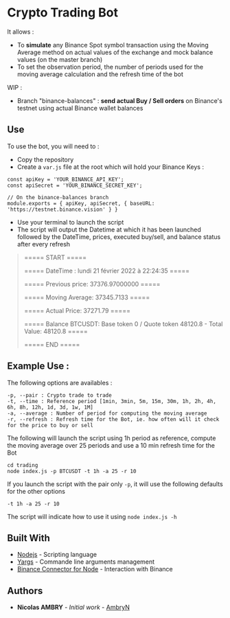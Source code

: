 # Crypto Trading Bot

It allows :
* To **simulate** any Binance Spot symbol transaction using the Moving Average method on actual values of the exchange and mock balance values (on the master branch)
* To set the observation period, the number of periods used for the moving average calculation and the refresh time of the bot

WIP :
* Branch "binance-balances" : **send actual Buy / Sell orders** on Binance's testnet using actual Binance wallet balances

## Use

To use the bot, you will need to :
* Copy the repository
* Create a `var.js` file at the root which will hold your Binance Keys :
```
const apiKey = 'YOUR_BINANCE_API_KEY';
const apiSecret = 'YOUR_BINANCE_SECRET_KEY';

// On the binance-balances branch
module.exports = { apiKey, apiSecret, { baseURL: 'https://testnet.binance.vision' } }
```
* Use your terminal to launch the script
* The script will output the Datetime at which it has been launched followed by the DateTime, prices, executed buy/sell, and balance status after every refresh
> ===== START =====
>
> ===== DateTime : lundi 21 février 2022 à 22:24:35 =====
>
> ===== Previous price: 37376.97000000 =====
> 
> ===== Moving Average: 37345.7133 =====
>
> ===== Actual Price: 37271.79 =====
>
> ===== Balance BTCUSDT: Base token 0 / Quote token 48120.8 - Total Value: 48120.8 =====
>
> ===== END =====

## Example Use :
The following options are availables :
```
-p, --pair : Crypto trade to trade
-t, --time : Reference period [1min, 3min, 5m, 15m, 30m, 1h, 2h, 4h, 6h, 8h, 12h, 1d, 3d, 1w, 1M]
-a, --average : Number of period for computing the moving average
-r, --refresh : Refresh time for the Bot, ie. how often will it check for the price to buy or sell
```
The following will launch the script using 1h period as reference, compute the moving average over 25 periods and use a 10 min refresh time for the Bot
```
cd trading
node index.js -p BTCUSDT -t 1h -a 25 -r 10
```
If you launch the script with the pair only `-p`, it will use the following defaults for the other options
```
-t 1h -a 25 -r 10
```

The script will indicate how to use it using `node index.js -h`


## Built With

* [Nodejs](https://nodejs.org) - Scripting language
* [Yargs](http://yargs.js.org/) - Commande line arguments management
* [Binance Connector for Node](https://github.com/binance/binance-connector-node) - Interaction with Binance

## Authors

* **Nicolas AMBRY** - *Initial work* - [AmbryN](https://github.com/AmbryN)
